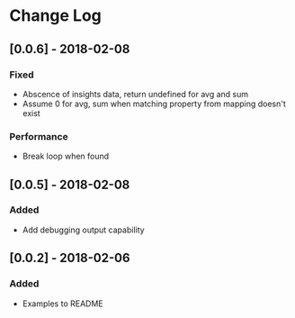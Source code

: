 # Change Log

## [0.0.6] - 2018-02-08
### Fixed
- Abscence of insights data, return undefined for avg and sum
- Assume 0 for avg, sum when matching property from mapping doesn't exist
### Performance
- Break loop when found

## [0.0.5] - 2018-02-08
### Added
- Add debugging output capability

## [0.0.2] - 2018-02-06
### Added
- Examples to README


